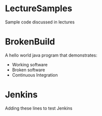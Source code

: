 # LectureSamples
Sample code discussed in lectures

# BrokenBuild
A hello world java program that demonstrates:
- Working software
- Broken software
- Continuous Integration

# Jenkins
Adding these lines to test Jenkins
